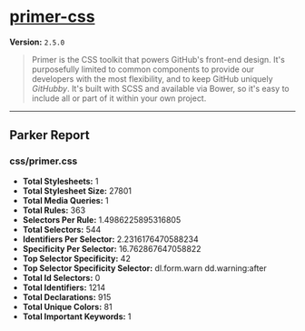 # [primer-css]( http://primercss.io )

**Version:** `2.5.0`

> Primer is the CSS toolkit that powers GitHub's front-end design. It's purposefully limited to common components to provide our developers with the most flexibility, and to keep GitHub uniquely *GitHubby*. It's built with SCSS and available via Bower, so it's easy to include all or part of it within your own project.

* * *

## Parker Report

### css/primer.css

- **Total Stylesheets:** 1
- **Total Stylesheet Size:** 27801
- **Total Media Queries:** 1
- **Total Rules:** 363
- **Selectors Per Rule:** 1.4986225895316805
- **Total Selectors:** 544
- **Identifiers Per Selector:** 2.2316176470588234
- **Specificity Per Selector:** 16.762867647058822
- **Top Selector Specificity:** 42
- **Top Selector Specificity Selector:** dl.form.warn dd.warning:after
- **Total Id Selectors:** 0
- **Total Identifiers:** 1214
- **Total Declarations:** 915
- **Total Unique Colors:** 81
- **Total Important Keywords:** 1
